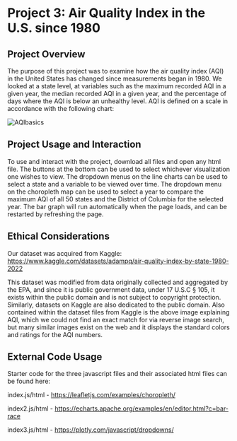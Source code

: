 # Project 3: Air Quality Index in the U.S. since 1980
## Project Overview
The purpose of this project was to examine how the air quality index (AQI) in the United States has changed since measurements began in 1980. We looked at a state level, at variables such as the maximum recorded AQI in a given year, the median recorded AQI in a given year, and the percentage of days where the AQI is below an unhealthy level. AQI is defined on a scale in accordance with the following chart:

![AQIbasics](https://github.com/jritz12/project_3/assets/143362143/800e83c5-c0a3-4e42-84e8-73652b54c572)

## Project Usage and Interaction
To use and interact with the project, download all files and open any html file. The buttons at the bottom can be used to select whichever visualization one wishes to view. The dropdown menus on the line charts can be used to select a state and a variable to be viewed over time. The dropdown menu on the choropleth map can be used to select a year to compare the maximum AQI of all 50 states and the District of Columbia for the selected year. The bar graph will run automatically when the page loads, and can be restarted by refreshing the page.

## Ethical Considerations
Our dataset was acquired from Kaggle:
https://www.kaggle.com/datasets/adampq/air-quality-index-by-state-1980-2022

This dataset was modified from data originally collected and aggregated by the EPA, and since it is public government data, under 17 U.S.C § 105, it exists within the public domain and is not subject to copyright protection. Similarly, datasets on Kaggle are also dedicated to the public domain. Also contained within the dataset files from Kaggle is the above image explaining AQI, which we could not find an exact match for via reverse image search, but many similar images exist on the web and it displays the standard colors and ratings for the AQI numbers.


## External Code Usage
Starter code for the three javascript files and their associated html files can be found here:

index.js/html - https://leafletjs.com/examples/choropleth/

index2.js/html - https://echarts.apache.org/examples/en/editor.html?c=bar-race

index3.js/html - https://plotly.com/javascript/dropdowns/
